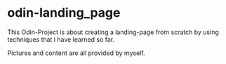 # odin-landing_page

This Odin-Project is about creating a landing-page from scratch by using techniques that i have learned so far.

Pictures and content are all provided by myself.